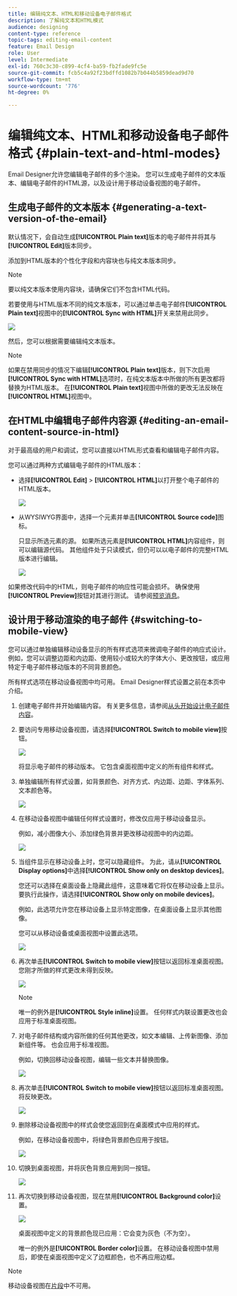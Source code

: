 ```yaml
---
title: 编辑纯文本、HTML和移动设备电子邮件格式
description: 了解纯文本和HTML模式
audience: designing
content-type: reference
topic-tags: editing-email-content
feature: Email Design
role: User
level: Intermediate
exl-id: 760c3c30-c899-4cf4-ba59-fb2fade9fc5e
source-git-commit: fcb5c4a92f23bdffd1082b7b044b5859dead9d70
workflow-type: tm+mt
source-wordcount: '776'
ht-degree: 0%

---
```


# 编辑纯文本、HTML和移动设备电子邮件格式 {#plain-text-and-html-modes}

Email Designer允许您编辑电子邮件的多个渲染。 您可以生成电子邮件的文本版本、编辑电子邮件的HTML源，以及设计用于移动设备视图的电子邮件。

## 生成电子邮件的文本版本 {#generating-a-text-version-of-the-email}

默认情况下，会自动生成&#x200B;**[!UICONTROL Plain text]**&#x200B;版本的电子邮件并将其与&#x200B;**[!UICONTROL Edit]**&#x200B;版本同步。

添加到HTML版本的个性化字段和内容块也与纯文本版本同步。

>[!NOTE]
>
>要以纯文本版本使用内容块，请确保它们不包含HTML代码。

若要使用与HTML版本不同的纯文本版本，可以通过单击电子邮件&#x200B;**[!UICONTROL Plain text]**&#x200B;视图中的&#x200B;**[!UICONTROL Sync with HTML]**&#x200B;开关来禁用此同步。

![](assets/email_designer_textversion.png)

然后，您可以根据需要编辑纯文本版本。

>[!NOTE]
>
>如果在禁用同步的情况下编辑&#x200B;**[!UICONTROL Plain text]**&#x200B;版本，则下次启用&#x200B;**[!UICONTROL Sync with HTML]**&#x200B;选项时，在纯文本版本中所做的所有更改都将替换为HTML版本。 在&#x200B;**[!UICONTROL Plain text]**&#x200B;视图中所做的更改无法反映在&#x200B;**[!UICONTROL HTML]**&#x200B;视图中。

## 在HTML中编辑电子邮件内容源 {#editing-an-email-content-source-in-html}

对于最高级的用户和调试，您可以直接以HTML形式查看和编辑电子邮件内容。

您可以通过两种方式编辑电子邮件的HTML版本：

* 选择&#x200B;**[!UICONTROL Edit]** > **[!UICONTROL HTML]**&#x200B;以打开整个电子邮件的HTML版本。

   ![](assets/email_designer_html1.png)

* 从WYSIWYG界面中，选择一个元素并单击&#x200B;**[!UICONTROL Source code]**&#x200B;图标。

   只显示所选元素的源。 如果所选元素是&#x200B;**[!UICONTROL HTML]**&#x200B;内容组件，则可以编辑源代码。 其他组件处于只读模式，但仍可以以电子邮件的完整HTML版本进行编辑。

   ![](assets/email_designer_html2.png)

如果修改代码中的HTML，则电子邮件的响应性可能会损坏。 确保使用&#x200B;**[!UICONTROL Preview]**&#x200B;按钮对其进行测试。 请参阅[预览消息](../../sending/using/previewing-messages.md)。

## 设计用于移动渲染的电子邮件 {#switching-to-mobile-view}

您可以通过单独编辑移动设备显示的所有样式选项来微调电子邮件的响应式设计。 例如，您可以调整边距和内边距、使用较小或较大的字体大小、更改按钮，或应用特定于电子邮件移动版本的不同背景颜色。

所有样式选项在移动设备视图中均可用。 Email Designer样式设置之前在本页中介绍。

1. 创建电子邮件并开始编辑内容。 有关更多信息，请参阅[从头开始设计电子邮件内容](../../designing/using/designing-from-scratch.md#designing-an-email-content-from-scratch)。
1. 要访问专用移动设备视图，请选择&#x200B;**[!UICONTROL Switch to mobile view]**&#x200B;按钮。

   ![](assets/email_designer_mobile_view_switch.png)

   将显示电子邮件的移动版本。 它包含桌面视图中定义的所有组件和样式。

1. 单独编辑所有样式设置，如背景颜色、对齐方式、内边距、边距、字体系列、文本颜色等。

   ![](assets/email_designer_mobile_view.png)

1. 在移动设备视图中编辑任何样式设置时，修改仅应用于移动设备显示。

   例如，减小图像大小、添加绿色背景并更改移动视图中的内边距。

   ![](assets/email_designer_mobile_view_change.png)

1. 当组件显示在移动设备上时，您可以隐藏组件。 为此，请从&#x200B;**[!UICONTROL Display options]**&#x200B;中选择&#x200B;**[!UICONTROL Show only on desktop devices]**。

   您还可以选择在桌面设备上隐藏此组件，这意味着它将仅在移动设备上显示。 要执行此操作，请选择&#x200B;**[!UICONTROL Show only on mobile devices]**。

   例如，此选项允许您在移动设备上显示特定图像，在桌面设备上显示其他图像。

   您可以从移动设备或桌面视图中设置此选项。

   ![](assets/email_designer_mobile_hide.png)

1. 再次单击&#x200B;**[!UICONTROL Switch to mobile view]**&#x200B;按钮以返回标准桌面视图。 您刚才所做的样式更改未得到反映。

   ![](assets/email_designer_mobile_view_desktop_no-change.png)

   >[!NOTE]
   >
   >唯一的例外是&#x200B;**[!UICONTROL Style inline]**&#x200B;设置。 任何样式内联设置更改也会应用于标准桌面视图。

1. 对电子邮件结构或内容所做的任何其他更改，如文本编辑、上传新图像、添加新组件等。 也会应用于标准视图。

   例如，切换回移动设备视图，编辑一些文本并替换图像。

   ![](assets/email_designer_mobile_view_change_content.png)

1. 再次单击&#x200B;**[!UICONTROL Switch to mobile view]**&#x200B;按钮以返回标准桌面视图。 将反映更改。

   ![](assets/email_designer_mobile_view_desktop_content-change.png)

1. 删除移动设备视图中的样式会使您返回到在桌面模式中应用的样式。

   例如，在移动设备视图中，将绿色背景颜色应用于按钮。

   ![](assets/email_designer_mobile_view_background_mobile.png)

1. 切换到桌面视图，并将灰色背景应用到同一按钮。

   ![](assets/email_designer_mobile_view_background_desktop.png)

1. 再次切换到移动设备视图，现在禁用&#x200B;**[!UICONTROL Background color]**&#x200B;设置。

   ![](assets/email_designer_mobile_view_background_mobile_disabled.png)

   桌面视图中定义的背景颜色现已应用：它会变为灰色（不为空）。

   唯一的例外是&#x200B;**[!UICONTROL Border color]**&#x200B;设置。 在移动设备视图中禁用后，即使在桌面视图中定义了边框颜色，也不再应用边框。

>[!NOTE]
>
>移动设备视图在[片段](../../designing/using/using-reusable-content.md#about-fragments)中不可用。
